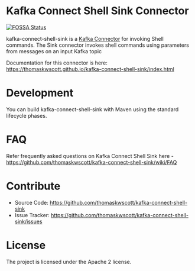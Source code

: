 # Kafka Connect Shell Sink Connector
[![FOSSA Status](https://app.fossa.io/api/projects/git%2Bgithub.com%2Fthomaskwscott%2Fkafka-connect-shell-sink.svg?type=shield)](https://app.fossa.io/projects/git%2Bgithub.com%2Fthomaskwscott%2Fkafka-connect-shell-sink?ref=badge_shield)

kafka-connect-shell-sink is a [Kafka Connector](http://kafka.apache.org/documentation.html#connect)
for invoking Shell commands. The Sink connector invokes shell commands using parameters from messages 
on an input Kafka topic

Documentation for this connector is here: https://thomaskwscott.github.io/kafka-connect-shell-sink/index.html

# Development

You can build kafka-connect-shell-sink with Maven using the standard lifecycle phases.

# FAQ

Refer frequently asked questions on Kafka Connect Shell Sink here -
https://github.com/thomaskwscott/kafka-connect-shell-sink/wiki/FAQ

# Contribute

- Source Code: https://github.com/thomaskwscott/kafka-connect-shell-sink
- Issue Tracker: https://github.com/thomaskwscott/kafka-connect-shell-sink/issues

# License

The project is licensed under the Apache 2 license.
